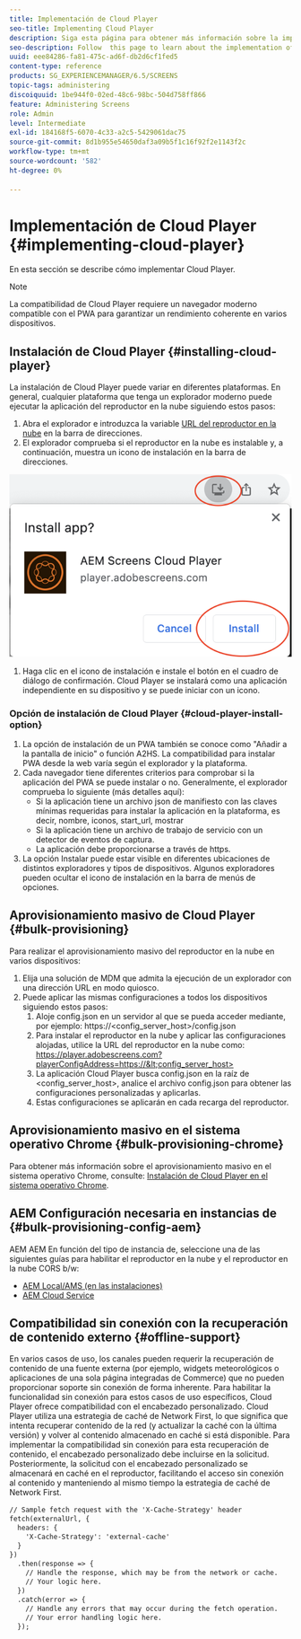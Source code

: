 ```yaml
---
title: Implementación de Cloud Player
seo-title: Implementing Cloud Player
description: Siga esta página para obtener más información sobre la implementación de Cloud Player.
seo-description: Follow  this page to learn about the implementation of the Cloud Player.
uuid: eee84286-fa81-475c-ad6f-db2d6cf1fed5
content-type: reference
products: SG_EXPERIENCEMANAGER/6.5/SCREENS
topic-tags: administering
discoiquuid: 1be944f0-02ed-48c6-98bc-504d758ff866
feature: Administering Screens
role: Admin
level: Intermediate
exl-id: 184168f5-6070-4c33-a2c5-5429061dac75
source-git-commit: 8d1b955e54650daf3a09b5f1c16f92f2e1143f2c
workflow-type: tm+mt
source-wordcount: '582'
ht-degree: 0%

---
```


# Implementación de Cloud Player  {#implementing-cloud-player}

En esta sección se describe cómo implementar Cloud Player.

>[!NOTE]
>
>La compatibilidad de Cloud Player requiere un navegador moderno compatible con el PWA para garantizar un rendimiento coherente en varios dispositivos.

## Instalación de Cloud Player {#installing-cloud-player}

La instalación de Cloud Player puede variar en diferentes plataformas. En general, cualquier plataforma que tenga un explorador moderno puede ejecutar la aplicación del reproductor en la nube siguiendo estos pasos:

1. Abra el explorador e introduzca la variable [URL del reproductor en la nube](https://player.adobescreens.com) en la barra de direcciones.
1. El explorador comprueba si el reproductor en la nube es instalable y, a continuación, muestra un icono de instalación en la barra de direcciones.

![imagen](/help/user-guide/assets/cloud-player-install.png)

1. Haga clic en el icono de instalación e instale el botón en el cuadro de diálogo de confirmación. Cloud Player se instalará como una aplicación independiente en su dispositivo y se puede iniciar con un icono.

### Opción de instalación de Cloud Player {#cloud-player-install-option}

1. La opción de instalación de un PWA también se conoce como &quot;Añadir a la pantalla de inicio&quot; o función A2HS.  La compatibilidad para instalar PWA desde la web varía según el explorador y la plataforma.
1. Cada navegador tiene diferentes criterios para comprobar si la aplicación del PWA se puede instalar o no. Generalmente, el explorador comprueba lo siguiente (más detalles aquí):
   * Si la aplicación tiene un archivo json de manifiesto con las claves mínimas requeridas para instalar la aplicación en la plataforma, es decir, nombre, iconos, start_url, mostrar
   * Si la aplicación tiene un archivo de trabajo de servicio con un detector de eventos de captura.
   * La aplicación debe proporcionarse a través de https.
1. La opción Instalar puede estar visible en diferentes ubicaciones de distintos exploradores y tipos de dispositivos. Algunos exploradores pueden ocultar el icono de instalación en la barra de menús de opciones.

## Aprovisionamiento masivo de Cloud Player {#bulk-provisioning}

Para realizar el aprovisionamiento masivo del reproductor en la nube en varios dispositivos:

1. Elija una solución de MDM que admita la ejecución de un explorador con una dirección URL en modo quiosco.
1. Puede aplicar las mismas configuraciones a todos los dispositivos siguiendo estos pasos:
   1. Aloje config.json en un servidor al que se pueda acceder mediante, por ejemplo: https://&lt;config_server_host>/config.json
   1. Para instalar el reproductor en la nube y aplicar las configuraciones alojadas, utilice la URL del reproductor en la nube como: https://player.adobescreens.com?playerConfigAddress=https://&lt;config_server_host>
   1. La aplicación Cloud Player busca config.json en la raíz de &lt;config_server_host>, analice el archivo config.json para obtener las configuraciones personalizadas y aplicarlas.
   1. Estas configuraciones se aplicarán en cada recarga del reproductor.

## Aprovisionamiento masivo en el sistema operativo Chrome {#bulk-provisioning-chrome}

Para obtener más información sobre el aprovisionamiento masivo en el sistema operativo Chrome, consulte: [Instalación de Cloud Player en el sistema operativo Chrome](https://main--screens-franklin-documentation--hlxscreens.hlx.page/updates/cloud-player/guides/chromeos-install-cloud-player).

## AEM Configuración necesaria en instancias de {#bulk-provisioning-config-aem}

AEM AEM En función del tipo de instancia de, seleccione una de las siguientes guías para habilitar el reproductor en la nube y el reproductor en la nube CORS b/w:
* [AEM Local/AMS (en las instalaciones)](https://main--screens-franklin-documentation--hlxscreens.hlx.live/updates/cloud-player/guides/cors-settings-aem-onpremandams)
* [AEM Cloud Service](https://main--screens-franklin-documentation--hlxscreens.hlx.live/updates/cloud-player/guides/cors-settings-aem-cs)

## Compatibilidad sin conexión con la recuperación de contenido externo {#offline-support}

En varios casos de uso, los canales pueden requerir la recuperación de contenido de una fuente externa (por ejemplo, widgets meteorológicos o aplicaciones de una sola página integradas de Commerce) que no pueden proporcionar soporte sin conexión de forma inherente. Para habilitar la funcionalidad sin conexión para estos casos de uso específicos, Cloud Player ofrece compatibilidad con el encabezado personalizado.
Cloud Player utiliza una estrategia de caché de Network First, lo que significa que intenta recuperar contenido de la red (y actualizar la caché con la última versión) y volver al contenido almacenado en caché si está disponible. Para implementar la compatibilidad sin conexión para esta recuperación de contenido, el encabezado personalizado debe incluirse en la solicitud. Posteriormente, la solicitud con el encabezado personalizado se almacenará en caché en el reproductor, facilitando el acceso sin conexión al contenido y manteniendo al mismo tiempo la estrategia de caché de Network First.

```
// Sample fetch request with the 'X-Cache-Strategy' header
fetch(externalUrl, {
  headers: {
    'X-Cache-Strategy': 'external-cache'
  }
})
  .then(response => {
    // Handle the response, which may be from the network or cache.
    // Your logic here.
  })
  .catch(error => {
    // Handle any errors that may occur during the fetch operation.
    // Your error handling logic here.
  }); 
```
